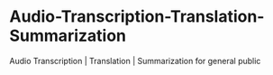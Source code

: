 # Audio-Transcription-Translation-Summarization
Audio Transcription | Translation | Summarization for general public
